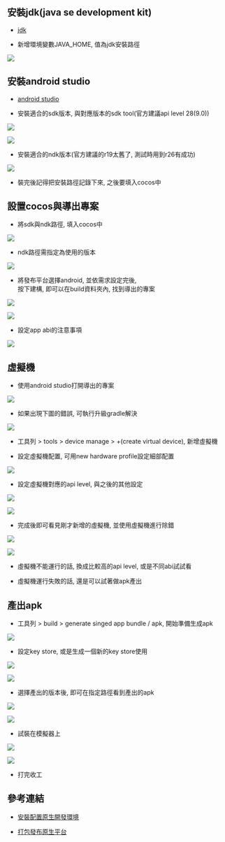 ## 安裝jdk(java se development kit)

- [jdk](https://www.oracle.com/tw/java/technologies/downloads/#jdk23-windows)

- 新增環境變數JAVA_HOME, 值為jdk安裝路徑

![](screenshot/001.png)

## 安裝android studio

- [android studio](https://developer.android.com/studio?hl=zh-tw)

- 安裝適合的sdk版本, 與對應版本的sdk tool(官方建議api level 28(9.0))

![](screenshot/002.png)

![](screenshot/003.png)

- 安裝適合的ndk版本(官方建議的r19太舊了, 測試時用到r26有成功)

![](screenshot/004.png)

- 裝完後記得把安裝路徑記錄下來, 之後要填入cocos中

## 設置cocos與導出專案

- 將sdk與ndk路徑, 填入cocos中

![](screenshot/005.png)

- ndk路徑需指定為使用的版本

![](screenshot/006.png)

- 將發布平台選擇android, 並依需求設定完後,  
按下建構, 即可以在build資料夾內, 找到導出的專案

![](screenshot/007.png)

![](screenshot/008.png)

- 設定app abi的注意事項

![](screenshot/009.png)

## 虛擬機

- 使用android studio打開導出的專案

![](screenshot/010.png)

- 如果出現下圖的錯誤, 可執行升級gradle解決

![](screenshot/011.png)

- 工具列 > tools > device manage > +(create virtual device), 新增虛擬機

- 設定虛擬機配置, 可用new hardware profile設定細部配置

![](screenshot/012.png)

- 設定虛擬機對應的api level, 與之後的其他設定

![](screenshot/013.png)

![](screenshot/014.png)

- 完成後即可看見剛才新增的虛擬機, 並使用虛擬機進行除錯

![](screenshot/015.png)

![](screenshot/016.png)

- 虛擬機不能運行的話, 換成比較高的api level, 或是不同abi試試看

- 虛擬機運行失敗的話, 還是可以試著做apk產出

## 產出apk

- 工具列 > build > generate singed app bundle / apk, 開始準備生成apk

![](screenshot/017.png)

- 設定key store, 或是生成一個新的key store使用

![](screenshot/018.png)

![](screenshot/019.png)

- 選擇產出的版本後, 即可在指定路徑看到產出的apk

![](screenshot/020.png)

![](screenshot/021.png)

- 試裝在模擬器上

![](screenshot/022.png)

![](screenshot/023.png)

- 打完收工

## 參考連結

- [安裝配置原生開發環境](https://docs.cocos.com/creator/2.4/manual/zh/publish/setup-native-development.html)

- [打包發布原生平台](https://docs.cocos.com/creator/2.3/manual/zh/publish/publish-native.html)